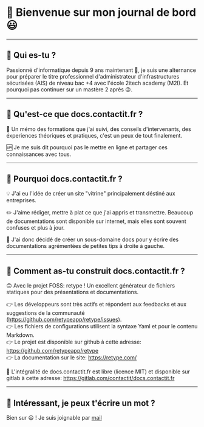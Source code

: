 # 🚀 Bienvenue sur mon journal de bord 😃

---

## 🤔 Qui es-tu ?

Passionné d'informatique depuis 9 ans maintenant 🧐, je suis une alternance pour préparer le titre professionnel d'administrateur d'infrastructures sécurisées (AIS) de niveau bac +4 avec l'école 2itech academy (M2I).
Et pourquoi pas continuer sur un mastère 2 après 😉.

---

## 🤔 Qu'est-ce que docs.contactit.fr ?

📖 Un mémo des formations que j'ai suivi, des conseils d'intervenants, des éxperiences théoriques et pratiques, c'est un peux de tout finalement.  

🆙 Je me suis dit pourquoi pas le mettre en ligne et partager ces connaissances avec tous.

---

## 🤔 Pourquoi docs.contactit.fr ?

💡 J'ai eu l'idée de créer un site "vitrine" principalement déstiné aux entreprises.  

✏️ J'aime rédiger, mettre à plat ce que j'ai appris et transmettre. Beaucoup de documentations sont disponible sur internet, mais elles sont souvent confuses et plus à jour.  

📝 J'ai donc décidé de créer un sous-domaine docs pour y écrire des documentations agrémentées de petites tips à droite à gauche.

---

## 🤔 Comment as-tu construit docs.contactit.fr ?

🙃 Avec le projet FOSS: retype ! Un excellent générateur de fichiers statiques pour des présentations et documentations.  

👉 Les développeurs sont très actifs et répondent aux feedbacks et aux suggestions de la communauté (https://github.com/retypeapp/retype/issues).  
👉 Les fichiers de configurations utilisent la syntaxe Yaml et pour le contenu Markdown.  
👉 Le projet est disponible sur github à cette adresse: https://github.com/retypeapp/retype  
👉 La documentation sur le site: https://retype.com/  

🤜 L'intégralité de docs.contactit.fr est libre (licence MIT) et disponible sur gitlab à cette adresse: https://gitlab.com/contactit/docs.contactit.fr

---

## 🧐 Intéressant, je peux t'écrire un mot ?

Bien sur 😃 ! Je suis joignable par [mail](mailto:contactit.yarka@slmail.me)
